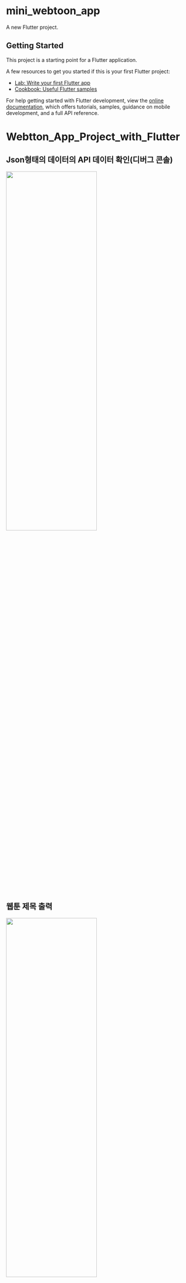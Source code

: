 # mini_webtoon_app

A new Flutter project.

## Getting Started

This project is a starting point for a Flutter application.

A few resources to get you started if this is your first Flutter project:

- [Lab: Write your first Flutter app](https://docs.flutter.dev/get-started/codelab)
- [Cookbook: Useful Flutter samples](https://docs.flutter.dev/cookbook)

For help getting started with Flutter development, view the
[online documentation](https://docs.flutter.dev/), which offers tutorials,
samples, guidance on mobile development, and a full API reference.
# Webtton_App_Project_with_Flutter

## Json형태의 데이터의 API 데이터 확인(디버그 콘솔)
<img src="https://github.com/Chochanguk/Webtton_App_Project_with_Flutter/assets/119058637/3c015228-ad3a-4f39-8f4c-68d653574693" width=70% height=50%/>

## 웹툰 제목 출력
<img src="https://github.com/Chochanguk/Webtton_App_Project_with_Flutter/assets/119058637/bf746ad0-9968-49bf-b9fa-230c974462e8" width=70% height=50%/>


## 웹툰 card생성
<img src="https://github.com/Chochanguk/Webtton_App_Project_with_Flutter/assets/119058637/8eb59d6b-929c-434e-ae2f-33fab69bf778" width=30% height=30%/>

## 화면 전환 및 애니메이션 추가(화면 전환: PageRouteBuilder(transitionsBuilder:~~,pageBuilder: (context, anmation, secondaryAnimation) => ~~),Hero위젯(container를 떠다니게 하는 위젯))
<img src="https://github.com/Chochanguk/Webtton_App_Project_with_Flutter/assets/119058637/84a5cefb-2264-4b49-81b1-72eea33c1a2d" width=30% height=30%/>


# API서비스 및 로컬저장소에 저장
ApiService Class(웹툰정보 및 웹툰 불러오기),initPrefs(좋아요 기능),Navigator
=> ApiService클래스: 1.Url String 선언/ 2. Future 로 비동기 형태로 반환 repsone는 await/ 3. url은 Uri.Parse를 해서 선언/ 4. 코드가 성공이 (200)아니면 에러 처리/ 5. 각 인스턴스에 대해 변수로 받아서 return
## 최종 화면
<img src="https://github.com/Chochanguk/Webtton_App_Project_with_Flutter/assets/119058637/ee2e2b6e-0641-4127-816f-22fc6b3282a3" width=30% height=30%/>
<img src="https://github.com/Chochanguk/Webtton_App_Project_with_Flutter/assets/119058637/94c87925-f4bb-4980-828a-937dcd6d142c" width=30% height=30%/>
<img src="https://github.com/Chochanguk/Webtton_App_Project_with_Flutter/assets/119058637/ce7af623-cb2d-45e3-acf1-7978a9897b56" width=30% height=30%/>



